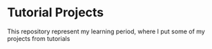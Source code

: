 # Tutorial Projects
This repository represent my learning period, where I put some of my projects from tutorials

